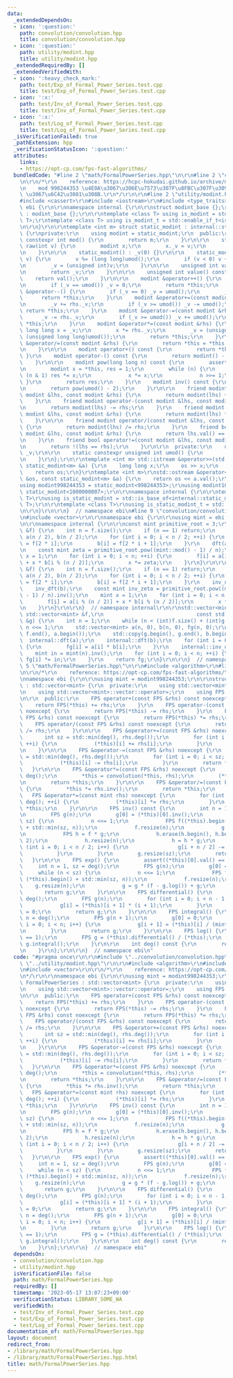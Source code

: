 ```yaml
---
data:
  _extendedDependsOn:
  - icon: ':question:'
    path: convolution/convolution.hpp
    title: convolution/convolution.hpp
  - icon: ':question:'
    path: utility/modint.hpp
    title: utility/modint.hpp
  _extendedRequiredBy: []
  _extendedVerifiedWith:
  - icon: ':heavy_check_mark:'
    path: test/Exp_of_Formal_Power_Series.test.cpp
    title: test/Exp_of_Formal_Power_Series.test.cpp
  - icon: ':x:'
    path: test/Inv_of_Formal_Power_Series.test.cpp
    title: test/Inv_of_Formal_Power_Series.test.cpp
  - icon: ':x:'
    path: test/Log_of_Formal_Power_Series.test.cpp
    title: test/Log_of_Formal_Power_Series.test.cpp
  _isVerificationFailed: true
  _pathExtension: hpp
  _verificationStatusIcon: ':question:'
  attributes:
    links:
    - https://opt-cp.com/fps-fast-algorithms/
  bundledCode: "#line 2 \"math/FormalPowerSeries.hpp\"\n\r\n#line 2 \"convolution/convolution.hpp\"\
    \n\r\n/*\r\n    reference: https://hcpc-hokudai.github.io/archive/math_fft_002.pdf\r\
    \n    mod 998244353 \u4E0A\u3067\u306E\u7573\u307F\u8FBC\u307F\u3092 O(N log N)\
    \ \u3067\u6C42\u3081\u308B.\r\n*/\r\n\r\n#line 2 \"utility/modint.hpp\"\n\r\n\
    #include <cassert>\r\n#include <iostream>\r\n#include <type_traits>\r\n\r\nnamespace\
    \ ebi {\r\n\r\nnamespace internal {\r\n\r\nstruct modint_base {};\r\nstruct static_modint_base\
    \ : modint_base {};\r\n\r\ntemplate <class T> using is_modint = std::is_base_of<modint_base,\
    \ T>;\r\ntemplate <class T> using is_modint_t = std::enable_if_t<is_modint<T>::value>;\r\
    \n\r\n}\r\n\r\ntemplate <int m> struct static_modint : internal::static_modint_base\
    \ {\r\nprivate:\r\n    using modint = static_modint;\r\n  public:\r\n    static\
    \ constexpr int mod() {\r\n        return m;\r\n    }\r\n\r\n    static modint\
    \ raw(int v) {\r\n        modint x;\r\n        x._v = v;\r\n        return x;\r\
    \n    }\r\n\r\n    static_modint() : _v(0) {}\r\n\r\n    static_modint(long long\
    \ v) {\r\n        v %= (long long)umod();\r\n        if (v < 0) v += (long long)umod();\r\
    \n        _v = (unsigned int)v;\r\n    }\r\n\r\n    unsigned int val() const {\r\
    \n        return _v;\r\n    }\r\n\r\n    unsigned int value() const {\r\n    \
    \    return val();\r\n    }\r\n\r\n    modint &operator++() {\r\n        _v++;\r\
    \n        if (_v == umod()) _v = 0;\r\n        return *this;\r\n    }\r\n    modint\
    \ &operator--() {\r\n        if (_v == 0) _v = umod();\r\n        _v--;\r\n  \
    \      return *this;\r\n    }\r\n    modint &operator+=(const modint &rhs) {\r\
    \n        _v += rhs._v;\r\n        if (_v >= umod()) _v -= umod();\r\n       \
    \ return *this;\r\n    }\r\n    modint &operator-=(const modint &rhs) {\r\n  \
    \      _v -= rhs._v;\r\n        if (_v >= umod()) _v += umod();\r\n        return\
    \ *this;\r\n    }\r\n    modint &operator*=(const modint &rhs) {\r\n        unsigned\
    \ long long x = _v;\r\n        x *= rhs._v;\r\n        _v = (unsigned int)(x %\
    \ (unsigned long long)umod());\r\n        return *this;\r\n    }\r\n    modint\
    \ &operator/=(const modint &rhs) {\r\n        return *this = *this * rhs.inv();\r\
    \n    }\r\n\r\n    modint operator+() const {\r\n        return *this;\r\n   \
    \ }\r\n    modint operator-() const {\r\n        return modint() - *this;\r\n\
    \    }\r\n\r\n    modint pow(long long n) const {\r\n        assert(0 <= n);\r\
    \n        modint x = *this, res = 1;\r\n        while (n) {\r\n            if\
    \ (n & 1) res *= x;\r\n            x *= x;\r\n            n >>= 1;\r\n       \
    \ }\r\n        return res;\r\n    }\r\n    modint inv() const {\r\n        assert(_v);\r\
    \n        return pow(umod() - 2);\r\n    }\r\n\r\n    friend modint operator+(const\
    \ modint &lhs, const modint &rhs) {\r\n        return modint(lhs) += rhs;\r\n\
    \    }\r\n    friend modint operator-(const modint &lhs, const modint &rhs) {\r\
    \n        return modint(lhs) -= rhs;\r\n    }\r\n    friend modint operator*(const\
    \ modint &lhs, const modint &rhs) {\r\n        return modint(lhs) *= rhs;\r\n\
    \    }\r\n\r\n    friend modint operator/(const modint &lhs, const modint &rhs)\
    \ {\r\n        return modint(lhs) /= rhs;\r\n    }\r\n    friend bool operator==(const\
    \ modint &lhs, const modint &rhs) {\r\n        return lhs.val() == rhs.val();\r\
    \n    }\r\n    friend bool operator!=(const modint &lhs, const modint &rhs) {\r\
    \n        return !(lhs == rhs);\r\n    }\r\n\r\n  private:\r\n    unsigned int\
    \ _v;\r\n\r\n    static constexpr unsigned int umod() {\r\n        return m;\r\
    \n    }\r\n};\r\n\r\ntemplate <int m> std::istream &operator>>(std::istream &os,\
    \ static_modint<m> &a) {\r\n    long long x;\r\n    os >> x;\r\n    a = x;\r\n\
    \    return os;\r\n}\r\ntemplate <int m>\r\nstd::ostream &operator<<(std::ostream\
    \ &os, const static_modint<m> &a) {\r\n    return os << a.val();\r\n}\r\n\r\n\
    using modint998244353 = static_modint<998244353>;\r\nusing modint1000000007 =\
    \ static_modint<1000000007>;\r\n\r\nnamespace internal {\r\n\r\ntemplate <class\
    \ T>\r\nusing is_static_modint = std::is_base_of<internal::static_modint_base,\
    \ T>;\r\n\r\ntemplate <class T>\r\nusing is_static_modint_t = std::enable_if_t<is_static_modint<T>::value>;\r\
    \n\r\n}\r\n\r\n}  // namespace ebi\n#line 9 \"convolution/convolution.hpp\"\n\r\
    \n#include <vector>\r\n\r\nnamespace ebi {\r\n\r\nusing mint = ebi::modint998244353;\r\
    \n\r\nnamespace internal {\r\n\r\nconst mint primitive_root = 3;\r\n\r\nvoid dft(std::vector<mint>\
    \ &f) {\r\n    int n = f.size();\r\n    if (n == 1) return;\r\n    std::vector<mint>\
    \ a(n / 2), b(n / 2);\r\n    for (int i = 0; i < n / 2; ++i) {\r\n        a[i]\
    \ = f[2 * i];\r\n        b[i] = f[2 * i + 1];\r\n    }\r\n    dft(a);\r\n    dft(b);\r\
    \n    const mint zeta = primitive_root.pow((mint::mod() - 1) / n);\r\n    mint\
    \ x = 1;\r\n    for (int i = 0; i < n; ++i) {\r\n        f[i] = a[i % (n / 2)]\
    \ + x * b[i % (n / 2)];\r\n        x *= zeta;\r\n    }\r\n}\r\n\r\nvoid inv_dft(std::vector<mint>\
    \ &f) {\r\n    int n = f.size();\r\n    if (n == 1) return;\r\n    std::vector<mint>\
    \ a(n / 2), b(n / 2);\r\n    for (int i = 0; i < n / 2; ++i) {\r\n        a[i]\
    \ = f[2 * i];\r\n        b[i] = f[2 * i + 1];\r\n    }\r\n    inv_dft(a);\r\n\
    \    inv_dft(b);\r\n    const mint inv_zeta = primitive_root.pow((mint::mod()\
    \ - 1) / n).inv();\r\n    mint x = 1;\r\n    for (int i = 0; i < n; ++i) {\r\n\
    \        f[i] = a[i % (n / 2)] + x * b[i % (n / 2)];\r\n        x *= inv_zeta;\r\
    \n    }\r\n}\r\n\r\n}  // namespace internal\r\n\r\nstd::vector<mint> convolution(const\
    \ std::vector<mint> &f,\r\n                              const std::vector<mint>\
    \ &g) {\r\n    int n = 1;\r\n    while (n < (int)f.size() + (int)g.size() - 1)\
    \ n <<= 1;\r\n    std::vector<mint> a(n, 0), b(n, 0), fg(n, 0);\r\n    std::copy(f.begin(),\
    \ f.end(), a.begin());\r\n    std::copy(g.begin(), g.end(), b.begin());\r\n  \
    \  internal::dft(a);\r\n    internal::dft(b);\r\n    for (int i = 0; i < n; ++i)\
    \ {\r\n        fg[i] = a[i] * b[i];\r\n    }\r\n    internal::inv_dft(fg);\r\n\
    \    mint in = mint(n).inv();\r\n    for (int i = 0; i < n; ++i) {\r\n       \
    \ fg[i] *= in;\r\n    }\r\n    return fg;\r\n}\r\n\r\n}  // namespace ebi\n#line\
    \ 5 \"math/FormalPowerSeries.hpp\"\n\r\n#include <algorithm>\r\n#line 9 \"math/FormalPowerSeries.hpp\"\
    \n\r\n/*\r\n    reference: https://opt-cp.com/fps-fast-algorithms/\r\n*/\r\n\r\
    \nnamespace ebi {\r\n\r\nusing mint = modint998244353;\r\n\r\nstruct FormalPowerSeries\
    \ : std::vector<mint> {\r\n  private:\r\n    using std::vector<mint>::vector;\r\
    \n    using std::vector<mint>::vector::operator=;\r\n    using FPS = FormalPowerSeries;\r\
    \n\r\n  public:\r\n    FPS operator+(const FPS &rhs) const noexcept {\r\n    \
    \    return FPS(*this) += rhs;\r\n    }\r\n    FPS operator-(const FPS &rhs) const\
    \ noexcept {\r\n        return FPS(*this) -= rhs;\r\n    }\r\n    FPS operator*(const\
    \ FPS &rhs) const noexcept {\r\n        return FPS(*this) *= rhs;\r\n    }\r\n\
    \    FPS operator/(const FPS &rhs) const noexcept {\r\n        return FPS(*this)\
    \ /= rhs;\r\n    }\r\n\r\n    FPS &operator+=(const FPS &rhs) noexcept {\r\n \
    \       int sz = std::min(deg(), rhs.deg());\r\n        for (int i = 0; i < sz;\
    \ ++i) {\r\n            (*this)[i] += rhs[i];\r\n        }\r\n        return *this;\r\
    \n    }\r\n\r\n    FPS &operator-=(const FPS &rhs) noexcept {\r\n        int sz\
    \ = std::min(deg(), rhs.deg());\r\n        for (int i = 0; i < sz; ++i) {\r\n\
    \            (*this)[i] -= rhs[i];\r\n        }\r\n        return *this;\r\n \
    \   }\r\n\r\n    FPS &operator*=(const FPS &rhs) noexcept {\r\n        int n =\
    \ deg();\r\n        *this = convolution(*this, rhs);\r\n        (*this).resize(n);\r\
    \n        return *this;\r\n    }\r\n\r\n    FPS &operator/=(const FPS &rhs) noexcept\
    \ {\r\n        *this *= rhs.inv();\r\n        return *this;\r\n    }\r\n\r\n \
    \   FPS &operator*=(const mint rhs) noexcept {\r\n        for (int i = 0; i <\
    \ deg(); ++i) {\r\n            (*this)[i] *= rhs;\r\n        }\r\n        return\
    \ *this;\r\n    }\r\n\r\n    FPS inv() const {\r\n        int n = 1, sz = deg();\r\
    \n        FPS g(n);\r\n        g[0] = (*this)[0].inv();\r\n        while (n <\
    \ sz) {\r\n            n <<= 1;\r\n            FPS f((*this).begin(), (*this).begin()\
    \ + std::min(sz, n));\r\n            f.resize(n);\r\n            g.resize(n);\r\
    \n            FPS h = f * g;\r\n            h.erase(h.begin(), h.begin() + n /\
    \ 2);\r\n            h.resize(n);\r\n            h = h * g;\r\n            for\
    \ (int i = 0; i < n / 2; i++) {\r\n                g[i + n / 2] -= h[i];\r\n \
    \           }\r\n        }\r\n        g.resize(sz);\r\n        return g;\r\n \
    \   }\r\n\r\n    FPS exp() {\r\n        assert((*this)[0].val() == 0);\r\n   \
    \     int n = 1, sz = deg();\r\n        FPS g(n);\r\n        g[0] = 1;\r\n   \
    \     while (n < sz) {\r\n            n <<= 1;\r\n            FPS f((*this).begin(),\
    \ (*this).begin() + std::min(sz, n));\r\n            f.resize(n);\r\n        \
    \    g.resize(n);\r\n            g = g * (f - g.log()) + g;\r\n        }\r\n \
    \       return g;\r\n    }\r\n\r\n    FPS differential() {\r\n        int n =\
    \ deg();\r\n        FPS g(n);\r\n        for (int i = 0; i < n - 1; i++) {\r\n\
    \            g[i] = (*this)[i + 1] * (i + 1);\r\n        }\r\n        g[n - 1]\
    \ = 0;\r\n        return g;\r\n    }\r\n\r\n    FPS integral() {\r\n        int\
    \ n = deg();\r\n        FPS g(n + 1);\r\n        g[0] = 0;\r\n        for (int\
    \ i = 0; i < n; i++) {\r\n            g[i + 1] = (*this)[i] / (mint(i + 1));\r\
    \n        }\r\n        return g;\r\n    }\r\n\r\n    FPS log() {\r\n        assert((*this)[0].val()\
    \ == 1);\r\n        FPS g = (*this).differential() / (*this);\r\n        return\
    \ g.integral();\r\n    }\r\n\r\n    int deg() const {\r\n        return (*this).size();\r\
    \n    }\r\n};\r\n\r\n}  // namespace ebi\n"
  code: "#pragma once\r\n\r\n#include \"../convolution/convolution.hpp\"\r\n#include\
    \ \"../utility/modint.hpp\"\r\n\r\n#include <algorithm>\r\n#include <cassert>\r\
    \n#include <vector>\r\n\r\n/*\r\n    reference: https://opt-cp.com/fps-fast-algorithms/\r\
    \n*/\r\n\r\nnamespace ebi {\r\n\r\nusing mint = modint998244353;\r\n\r\nstruct\
    \ FormalPowerSeries : std::vector<mint> {\r\n  private:\r\n    using std::vector<mint>::vector;\r\
    \n    using std::vector<mint>::vector::operator=;\r\n    using FPS = FormalPowerSeries;\r\
    \n\r\n  public:\r\n    FPS operator+(const FPS &rhs) const noexcept {\r\n    \
    \    return FPS(*this) += rhs;\r\n    }\r\n    FPS operator-(const FPS &rhs) const\
    \ noexcept {\r\n        return FPS(*this) -= rhs;\r\n    }\r\n    FPS operator*(const\
    \ FPS &rhs) const noexcept {\r\n        return FPS(*this) *= rhs;\r\n    }\r\n\
    \    FPS operator/(const FPS &rhs) const noexcept {\r\n        return FPS(*this)\
    \ /= rhs;\r\n    }\r\n\r\n    FPS &operator+=(const FPS &rhs) noexcept {\r\n \
    \       int sz = std::min(deg(), rhs.deg());\r\n        for (int i = 0; i < sz;\
    \ ++i) {\r\n            (*this)[i] += rhs[i];\r\n        }\r\n        return *this;\r\
    \n    }\r\n\r\n    FPS &operator-=(const FPS &rhs) noexcept {\r\n        int sz\
    \ = std::min(deg(), rhs.deg());\r\n        for (int i = 0; i < sz; ++i) {\r\n\
    \            (*this)[i] -= rhs[i];\r\n        }\r\n        return *this;\r\n \
    \   }\r\n\r\n    FPS &operator*=(const FPS &rhs) noexcept {\r\n        int n =\
    \ deg();\r\n        *this = convolution(*this, rhs);\r\n        (*this).resize(n);\r\
    \n        return *this;\r\n    }\r\n\r\n    FPS &operator/=(const FPS &rhs) noexcept\
    \ {\r\n        *this *= rhs.inv();\r\n        return *this;\r\n    }\r\n\r\n \
    \   FPS &operator*=(const mint rhs) noexcept {\r\n        for (int i = 0; i <\
    \ deg(); ++i) {\r\n            (*this)[i] *= rhs;\r\n        }\r\n        return\
    \ *this;\r\n    }\r\n\r\n    FPS inv() const {\r\n        int n = 1, sz = deg();\r\
    \n        FPS g(n);\r\n        g[0] = (*this)[0].inv();\r\n        while (n <\
    \ sz) {\r\n            n <<= 1;\r\n            FPS f((*this).begin(), (*this).begin()\
    \ + std::min(sz, n));\r\n            f.resize(n);\r\n            g.resize(n);\r\
    \n            FPS h = f * g;\r\n            h.erase(h.begin(), h.begin() + n /\
    \ 2);\r\n            h.resize(n);\r\n            h = h * g;\r\n            for\
    \ (int i = 0; i < n / 2; i++) {\r\n                g[i + n / 2] -= h[i];\r\n \
    \           }\r\n        }\r\n        g.resize(sz);\r\n        return g;\r\n \
    \   }\r\n\r\n    FPS exp() {\r\n        assert((*this)[0].val() == 0);\r\n   \
    \     int n = 1, sz = deg();\r\n        FPS g(n);\r\n        g[0] = 1;\r\n   \
    \     while (n < sz) {\r\n            n <<= 1;\r\n            FPS f((*this).begin(),\
    \ (*this).begin() + std::min(sz, n));\r\n            f.resize(n);\r\n        \
    \    g.resize(n);\r\n            g = g * (f - g.log()) + g;\r\n        }\r\n \
    \       return g;\r\n    }\r\n\r\n    FPS differential() {\r\n        int n =\
    \ deg();\r\n        FPS g(n);\r\n        for (int i = 0; i < n - 1; i++) {\r\n\
    \            g[i] = (*this)[i + 1] * (i + 1);\r\n        }\r\n        g[n - 1]\
    \ = 0;\r\n        return g;\r\n    }\r\n\r\n    FPS integral() {\r\n        int\
    \ n = deg();\r\n        FPS g(n + 1);\r\n        g[0] = 0;\r\n        for (int\
    \ i = 0; i < n; i++) {\r\n            g[i + 1] = (*this)[i] / (mint(i + 1));\r\
    \n        }\r\n        return g;\r\n    }\r\n\r\n    FPS log() {\r\n        assert((*this)[0].val()\
    \ == 1);\r\n        FPS g = (*this).differential() / (*this);\r\n        return\
    \ g.integral();\r\n    }\r\n\r\n    int deg() const {\r\n        return (*this).size();\r\
    \n    }\r\n};\r\n\r\n}  // namespace ebi"
  dependsOn:
  - convolution/convolution.hpp
  - utility/modint.hpp
  isVerificationFile: false
  path: math/FormalPowerSeries.hpp
  requiredBy: []
  timestamp: '2023-05-17 13:07:23+09:00'
  verificationStatus: LIBRARY_SOME_WA
  verifiedWith:
  - test/Inv_of_Formal_Power_Series.test.cpp
  - test/Exp_of_Formal_Power_Series.test.cpp
  - test/Log_of_Formal_Power_Series.test.cpp
documentation_of: math/FormalPowerSeries.hpp
layout: document
redirect_from:
- /library/math/FormalPowerSeries.hpp
- /library/math/FormalPowerSeries.hpp.html
title: math/FormalPowerSeries.hpp
---
```

